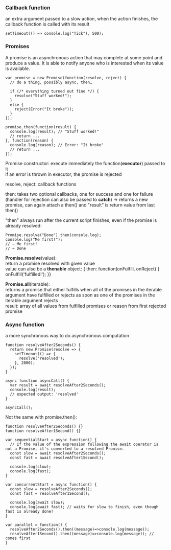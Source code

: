 ### Callback function
an extra argument passed to a slow action, when the action finishes, the callback function is called with its result
```
setTimeout(() => console.log("Tick"), 500);
```

### Promises
A promise is an asynchronous action that may complete at some point and produce a value. It is able to notify anyone who is interested when its value is available.

```
var promise = new Promise(function(resolve, reject) {  
  // do a thing, possibly async, then…

  if (/* everything turned out fine */) {  
    resolve("Stuff worked!");  
  }  
  else {  
    reject(Error("It broke"));  
  }  
});
```

```
promise.then(function(result) {  
  console.log(result); // "Stuff worked!"  
  // return ...  
}, function(reason) {  
  console.log(reason); // Error: "It broke"  
  // return ...
});
```

Promise constructor: execute immediately the function(**executor**) passed to it  
if an error is thrown in executor, the promise is rejected

resolve, reject: callback functions  

then: takes two optional callbacks, one for success and one for failure (handler for rejection can also be passed to **catch**)
  -> returns a new promise, can again attach a then() and "result" is return value from last then()  
  
"then" always run after the current script finishes, even if the promise is already resolved:
```
Promise.resolve("Done").then(console.log);  
console.log("Me first!");  
// → Me first!  
// → Done
```
  
**Promise.resolve**(value):  
return a promise resolved with given value  
value can also be a **thenable** object: { then: function(onFulfill, onReject) { onFulfill('fulfilled!'); }}

**Promise.all**(iterable):  
returns a promise that either fulfills when all of the promises in the iterable argument have fulfilled or rejects as soon as one of the promises in the iterable argument rejects  
  result: array of all values from fulfilled promises or reason from first rejected promise
  
### Async function
a more synchronous way to do asynchronous computation
```
function resolveAfter2Seconds() {  
  return new Promise(resolve => {  
    setTimeout(() => {  
      resolve('resolved');  
    }, 2000);  
  });  
}

async function asyncCall() {  
  var result = await resolveAfter2Seconds();  
  console.log(result);  
  // expected output: 'resolved'  
}

asyncCall();
```

Not the same with promise.then():
```
function resolveAfter2Seconds() {}  
function resolveAfter1Second() {}

var sequentialStart = async function() {  
  // If the value of the expression following the await operator is not a Promise, it's converted to a resolved Promise.  
  const slow = await resolveAfter2Seconds();  
  const fast = await resolveAfter1Second();  
  
  console.log(slow);  
  console.log(fast);  
}

var concurrentStart = async function() {  
  const slow = resolveAfter2Seconds();  
  const fast = resolveAfter1Second();

  console.log(await slow);  
  console.log(await fast); // waits for slow to finish, even though fast is already done!  
}

var parallel = function() {  
  resolveAfter2Seconds().then((message)=>console.log(message));  
  resolveAfter1Second().then((message)=>console.log(message)); // comes first
}
